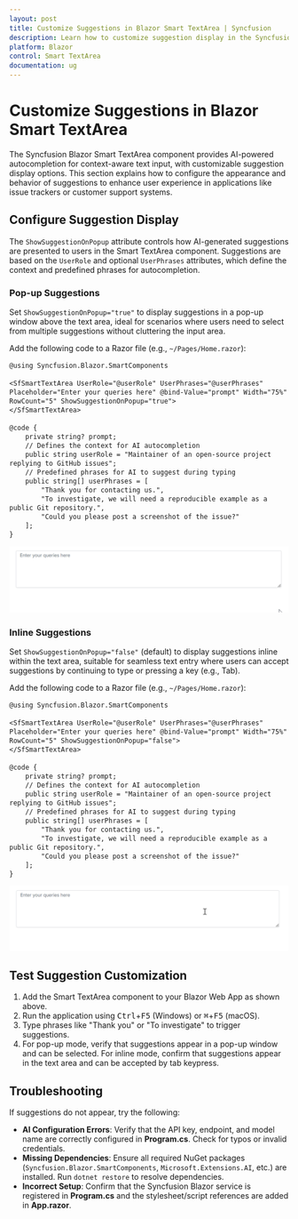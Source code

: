 ```yaml
---
layout: post
title: Customize Suggestions in Blazor Smart TextArea | Syncfusion
description: Learn how to customize suggestion display in the Syncfusion Blazor Smart TextArea component for enhanced user interaction.
platform: Blazor
control: Smart TextArea
documentation: ug
---
```


# Customize Suggestions in Blazor Smart TextArea

The Syncfusion Blazor Smart TextArea component provides AI-powered autocompletion for context-aware text input, with customizable suggestion display options. This section explains how to configure the appearance and behavior of suggestions to enhance user experience in applications like issue trackers or customer support systems.

## Configure Suggestion Display

The `ShowSuggestionOnPopup` attribute controls how AI-generated suggestions are presented to users in the Smart TextArea component. Suggestions are based on the `UserRole` and optional `UserPhrases` attributes, which define the context and predefined phrases for autocompletion.

### Pop-up Suggestions

Set `ShowSuggestionOnPopup="true"` to display suggestions in a pop-up window above the text area, ideal for scenarios where users need to select from multiple suggestions without cluttering the input area.

Add the following code to a Razor file (e.g., `~/Pages/Home.razor`):

```cshtml
@using Syncfusion.Blazor.SmartComponents

<SfSmartTextArea UserRole="@userRole" UserPhrases="@userPhrases" Placeholder="Enter your queries here" @bind-Value="prompt" Width="75%" RowCount="5" ShowSuggestionOnPopup="true">
</SfSmartTextArea>

@code {
    private string? prompt;
    // Defines the context for AI autocompletion
    public string userRole = "Maintainer of an open-source project replying to GitHub issues";
    // Predefined phrases for AI to suggest during typing
    public string[] userPhrases = [
        "Thank you for contacting us.",
        "To investigate, we will need a reproducible example as a public Git repository.",
        "Could you please post a screenshot of the issue?"
    ];
}
```

![Suggestion on popup](images/smart-textarea-popup.gif)

### Inline Suggestions

Set `ShowSuggestionOnPopup="false"` (default) to display suggestions inline within the text area, suitable for seamless text entry where users can accept suggestions by continuing to type or pressing a key (e.g., Tab).

Add the following code to a Razor file (e.g., `~/Pages/Home.razor`):

```cshtml
@using Syncfusion.Blazor.SmartComponents

<SfSmartTextArea UserRole="@userRole" UserPhrases="@userPhrases" Placeholder="Enter your queries here" @bind-Value="prompt" Width="75%" RowCount="5" ShowSuggestionOnPopup="false">
</SfSmartTextArea>

@code {
    private string? prompt;
    // Defines the context for AI autocompletion
    public string userRole = "Maintainer of an open-source project replying to GitHub issues";
    // Predefined phrases for AI to suggest during typing
    public string[] userPhrases = [
        "Thank you for contacting us.",
        "To investigate, we will need a reproducible example as a public Git repository.",
        "Could you please post a screenshot of the issue?"
    ];
}
```

![Suggestion inline](images/smart-textarea-inline.gif)

## Test Suggestion Customization

1. Add the Smart TextArea component to your Blazor Web App as shown above.
2. Run the application using <kbd>Ctrl</kbd>+<kbd>F5</kbd> (Windows) or <kbd>⌘</kbd>+<kbd>F5</kbd> (macOS).
3. Type phrases like "Thank you" or "To investigate" to trigger suggestions.
4. For pop-up mode, verify that suggestions appear in a pop-up window and can be selected. For inline mode, confirm that suggestions appear in the text area and can be accepted by tab keypress.

## Troubleshooting

If suggestions do not appear, try the following:
- **AI Configuration Errors**: Verify that the API key, endpoint, and model name are correctly configured in **Program.cs**. Check for typos or invalid credentials.
- **Missing Dependencies**: Ensure all required NuGet packages (`Syncfusion.Blazor.SmartComponents`, `Microsoft.Extensions.AI`, etc.) are installed. Run `dotnet restore` to resolve dependencies.
- **Incorrect Setup**: Confirm that the Syncfusion Blazor service is registered in **Program.cs** and the stylesheet/script references are added in **App.razor**.
